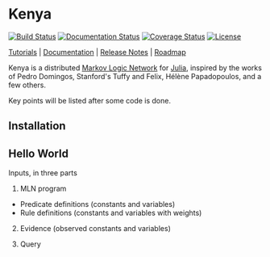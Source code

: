 # Kenya

[![Build Status](https://travis-ci.org/hpoit/Kenya.jl.svg?branch=master)](https://travis-ci.org/hpoit/Kenya.jl)
[![Documentation Status](https://readthedocs.org/projects/kenyajl/badge/?version=latest)](http://kenyajl.readthedocs.org/)
[![Coverage Status](https://img.shields.io/coveralls/hpoit/Kenya.jl.svg?style=flat)](https://coveralls.io/r/hpoit/Kenya.jl?branch=master)
[![License](http://img.shields.io/badge/license-MIT-brightgreen.svg?style=flat)](LICENSE.md)

[Tutorials](http://kenyajl.readthedocs.org/en/latest/#tutorials) | [Documentation](http://kenyajl.readthedocs.org/) | [Release Notes](NEWS.md) | [Roadmap](https://github.com/hpoit/Kenya.jl/issues/1)

Kenya is a distributed [Markov Logic Network](https://en.wikipedia.org/wiki/Markov_logic_network) for [Julia](http://julialang.org/), inspired by the works of Pedro Domingos, Stanford's Tuffy and Felix, Hélène Papadopoulos, and a few others.

Key points will be listed after some code is done.

## Installation

## Hello World

Inputs, in three parts

1. MLN program
  * Predicate definitions (constants and variables)
  * Rule definitions (constants and variables with weights) 
  
2. Evidence (observed constants and variables)

3. Query
